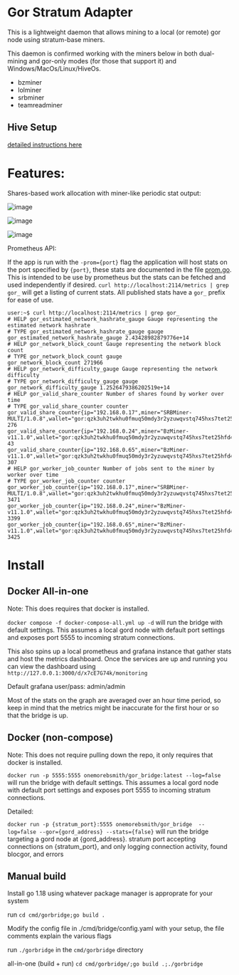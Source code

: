 # Gor Stratum Adapter

This is a lightweight daemon that allows mining to a local (or remote) gor node using stratum-base miners.

This daemon is confirmed working with the miners below in both dual-mining and gor-only modes (for those that support it) and Windows/MacOs/Linux/HiveOs.
* bzminer
* lolminer
* srbminer
* teamreadminer




## Hive Setup
[detailed instructions here](hive-setup.md) 


# Features:

Shares-based work allocation with miner-like periodic stat output:

![image](https://user-images.githubusercontent.com/59971111/191983487-479e19ec-a8cb-4edb-afc4-55a1165e79fc.png)





![image](https://user-images.githubusercontent.com/59971111/192025446-f20d74a5-f9e0-4290-b98b-9f56af8f23b4.png)

![image](https://user-images.githubusercontent.com/59971111/191980688-2d0faf6b-d551-4880-a316-de2303cfeb7d.png)


Prometheus API:

If the app is run with the `-prom={port}` flag the application will host stats on the port specified by `{port}`, these stats are documented in the file [prom.go](src/gorstratum/prom.go). This is intended to be use by prometheus but the stats can be fetched and used independently if desired. `curl http://localhost:2114/metrics | grep gor_` will get a listing of current stats. All published stats have a `gor_` prefix for ease of use.

```
user:~$ curl http://localhost:2114/metrics | grep gor_
# HELP gor_estimated_network_hashrate_gauge Gauge representing the estimated network hashrate
# TYPE gor_estimated_network_hashrate_gauge gauge
gor_estimated_network_hashrate_gauge 2.43428982879776e+14
# HELP gor_network_block_count Gauge representing the network block count
# TYPE gor_network_block_count gauge
gor_network_block_count 271966
# HELP gor_network_difficulty_gauge Gauge representing the network difficulty
# TYPE gor_network_difficulty_gauge gauge
gor_network_difficulty_gauge 1.2526479386202519e+14
# HELP gor_valid_share_counter Number of shares found by worker over time
# TYPE gor_valid_share_counter counter
gor_valid_share_counter{ip="192.168.0.17",miner="SRBMiner-MULTI/1.0.8",wallet="gor:qzk3uh2twkhu0fmuq50mdy3r2yzuwqvstq745hxs7tet25hfd4egcafcdmpdl",worker="002"} 276
gor_valid_share_counter{ip="192.168.0.24",miner="BzMiner-v11.1.0",wallet="gor:qzk3uh2twkhu0fmuq50mdy3r2yzuwqvstq745hxs7tet25hfd4egcafcdmpdl",worker="003"} 43
gor_valid_share_counter{ip="192.168.0.65",miner="BzMiner-v11.1.0",wallet="gor:qzk3uh2twkhu0fmuq50mdy3r2yzuwqvstq745hxs7tet25hfd4egcafcdmpdl",worker="001"} 307
# HELP gor_worker_job_counter Number of jobs sent to the miner by worker over time
# TYPE gor_worker_job_counter counter
gor_worker_job_counter{ip="192.168.0.17",miner="SRBMiner-MULTI/1.0.8",wallet="gor:qzk3uh2twkhu0fmuq50mdy3r2yzuwqvstq745hxs7tet25hfd4egcafcdmpdl",worker="002"} 3471
gor_worker_job_counter{ip="192.168.0.24",miner="BzMiner-v11.1.0",wallet="gor:qzk3uh2twkhu0fmuq50mdy3r2yzuwqvstq745hxs7tet25hfd4egcafcdmpdl",worker="003"} 3399
gor_worker_job_counter{ip="192.168.0.65",miner="BzMiner-v11.1.0",wallet="gor:qzk3uh2twkhu0fmuq50mdy3r2yzuwqvstq745hxs7tet25hfd4egcafcdmpdl",worker="001"} 3425

```

# Install

## Docker All-in-one

Note: This does requires that docker is installed.

  

`docker compose -f docker-compose-all.yml up -d` will run the bridge with default settings. This assumes a local gord node with default port settings and exposes port 5555 to incoming stratum connections.

  

This also spins up a local prometheus and grafana instance that gather stats and host the metrics dashboard. Once the services are up and running you can view the dashboard using `http://127.0.0.1:3000/d/x7cE7G74k/monitoring`

Default grafana user/pass: admin/admin

Most of the stats on the graph are averaged over an hour time period, so keep in mind that the metrics might be inaccurate for the first hour or so that the bridge is up.


## Docker (non-compose)

Note: This does not require pulling down the repo, it only requires that docker is installed.

`docker run -p 5555:5555 onemorebsmith/gor_bridge:latest --log=false` will run the bridge with default settings. This assumes a local gord node with default port settings and exposes port 5555 to incoming stratum connections.


Detailed:

`docker run -p {stratum_port}:5555 onemorebsmith/gor_bridge  --log=false --gor={gord_address} --stats={false}` will run the bridge targeting a gord node at {gord_address}. stratum port accepting connections on {stratum_port}, and only logging connection activity, found blocgor, and errors

  

## Manual build

Install go 1.18 using whatever package manager is approprate for your system

  

run `cd cmd/gorbridge;go build .`

  

Modify the config file in ./cmd/bridge/config.yaml with your setup, the file comments explain the various flags

  

run `./gorbridge` in the `cmd/gorbridge` directory

  

all-in-one (build + run) `cd cmd/gorbridge/;go build .;./gorbridge`

